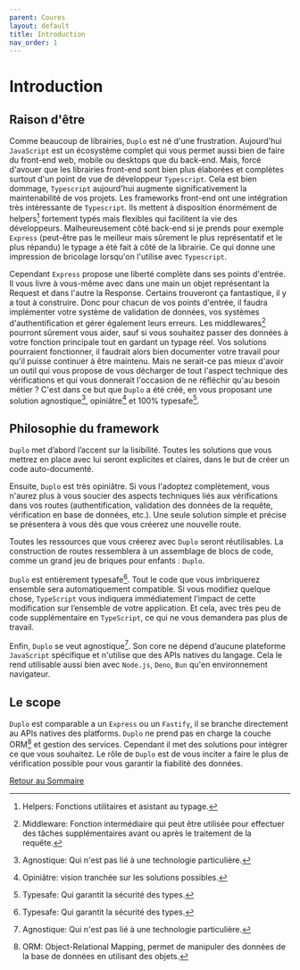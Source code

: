 ```yaml
---
parent: Coures
layout: default
title: Introduction
nav_order: 1
---
```

# Introduction

## Raison d'être

Comme beaucoup de librairies, `Duplo` est né d'une frustration. Aujourd'hui `JavaScript` est un écosystème complet qui vous permet aussi bien de faire du front-end web, mobile ou desktops que du back-end. Mais, forcé d'avouer que les librairies front-end sont bien plus élaborées et complètes surtout d'un point de vue de développeur `Typescript`. Cela est bien dommage, `Typescript` aujourd'hui augmente significativement la maintenabilité de vos projets. Les frameworks front-end ont une intégration très intéressante de `Typescript`. Ils mettent à disposition énormément de helpers[^1] fortement typés mais flexibles qui facilitent la vie des développeurs. Malheureusement côté back-end si je prends pour exemple `Express` (peut-être pas le meilleur mais sûrement le plus représentatif et le plus répandu) le typage a été fait à côté de la librairie. Ce qui donne une impression de bricolage lorsqu'on l'utilise avec `Typescript`.

Cependant `Express` propose une liberté complète dans ses points d'entrée. Il vous livre à vous-même avec dans une main un objet représentant la Request et dans l'autre la Response. Certains trouveront ça fantastique, il y a tout à construire. Donc pour chacun de vos points d'entrée, il faudra implémenter votre système de validation de données, vos systèmes d'authentification et gérer également leurs erreurs. Les middlewares[^5] pourront sûrement vous aider, sauf si vous souhaitez passer des données à votre fonction principale tout en gardant un typage réel. Vos solutions pourraient fonctionner, il faudrait alors bien documenter votre travail pour qu'il puisse continuer à être maintenu. Mais ne serait-ce pas mieux d'avoir un outil qui vous propose de vous décharger de tout l'aspect technique des vérifications et qui vous donnerait l'occasion de ne réfléchir qu'au besoin métier ? C'est dans ce but que `Duplo` a été créé, en vous proposant une solution agnostique[^2], opiniâtre[^3] et 100% typesafe[^4].

## Philosophie du framework

`Duplo` met d’abord l’accent sur la lisibilité. Toutes les solutions que vous mettrez en place avec lui seront explicites et claires, dans le but de créer un code auto-documenté.

Ensuite, `Duplo` est très opiniâtre. Si vous l'adoptez complètement, vous n'aurez plus à vous soucier des aspects techniques liés aux vérifications dans vos routes (authentification, validation des données de la requête, vérification en base de données, etc.). Une seule solution simple et précise se présentera à vous dès que vous créerez une nouvelle route.

Toutes les ressources que vous créerez avec `Duplo` seront réutilisables. La construction de routes ressemblera à un assemblage de blocs de code, comme un grand jeu de briques pour enfants : `Duplo`.

`Duplo` est entièrement typesafe[^4]. Tout le code que vous imbriquerez ensemble sera automatiquement compatible. Si vous modifiez quelque chose, `TypeScript` vous indiquera immédiatement l'impact de cette modification sur l’ensemble de votre application. Et cela, avec très peu de code supplémentaire en `TypeScript`, ce qui ne vous demandera pas plus de travail.

Enfin, `Duplo` se veut agnostique[^2]. Son core ne dépend d’aucune plateforme `JavaScript` spécifique et n'utilise que des APIs natives du langage. Cela le rend utilisable aussi bien avec `Node.js`, `Deno`, `Bun` qu'en environnement navigateur.

## Le scope

`Duplo` est comparable a un `Express` ou un `Fastify`, il se branche directement au APIs natives des platforms. `Duplo` ne prend pas en charge la couche ORM[^6] et gestion des services. Cependant il met des solutions pour intégrer ce que vous souhaitez. Le rôle de `Duplo` est de vous inciter a faire le plus de vérification possible pour vous garantir la fiabilité des données.

[^1]: Helpers: Fonctions utilitaires et asistant au typage.
[^2]: Agnostique: Qui n'est pas lié à une technologie particulière.
[^3]: Opiniâtre: vision tranchée sur les solutions possibles.
[^4]: Typesafe: Qui garantit la sécurité des types.
[^5]: Middleware: Fonction intermédiaire qui peut être utilisée pour effectuer des tâches supplémentaires avant ou après le traitement de la requête.
[^6]: ORM: Object-Relational Mapping, permet de manipuler des données de la base de données en utilisant des objets.

[Retour au Sommaire](..)
